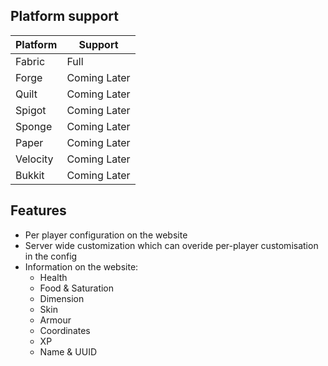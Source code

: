 ## Platform support

| Platform       | Support      |
|----------------|--------------|
| Fabric         | Full         |
| Forge          | Coming Later |
| Quilt          | Coming Later |
| Spigot         | Coming Later |
| Sponge         | Coming Later |
| Paper          | Coming Later |
| Velocity       | Coming Later |
| Bukkit         | Coming Later |


## Features
 - Per player configuration on the website
 - Server wide customization which can overide per-player customisation in the config
 - Information on the website:
 	- Health
	- Food & Saturation
	- Dimension
	- Skin
	- Armour
	- Coordinates
	- XP
	- Name & UUID
